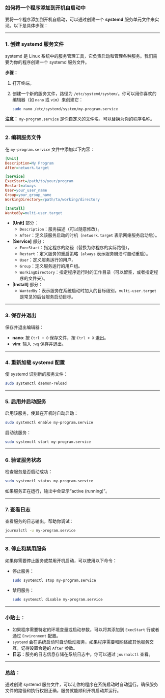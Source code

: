 ### 如何将一个程序添加到开机自启动中

要将一个程序添加到开机自启动，可以通过创建一个 **systemd** 服务单元文件来实现。以下是具体步骤：

------

### 1. **创建 systemd 服务文件**

systemd 是 Linux 系统中的服务管理工具，它负责启动和管理各种服务。我们需要为你的程序创建一个 systemd 服务文件。

**步骤：**

1. 打开终端。

2. 创建一个新的服务文件，路径为 `/etc/systemd/system/`。你可以用你喜欢的编辑器（如 `nano` 或 `vim`）来创建它：

   ```bash
   sudo nano /etc/systemd/system/my-program.service
   ```

**注意：** `my-program.service` 是你自定义的文件名，可以替换为你的程序名称。

------

### 2. **编辑服务文件**

在 `my-program.service` 文件中添加以下内容：

```ini
[Unit]
Description=My Program
After=network.target

[Service]
ExecStart=/path/to/your/program
Restart=always
User=your_user_name
Group=your_group_name
WorkingDirectory=/path/to/working/directory

[Install]
WantedBy=multi-user.target
```

- **[Unit]** 部分：
  - `Description`：服务描述（可以随意修改）。
  - `After`：定义该服务启动的时机（`network.target` 表示网络服务启动后）。
- **[Service]** 部分：
  - `ExecStart`：指定程序的路径（替换为你程序的实际路径）。
  - `Restart`：定义服务的重启策略（`always` 表示服务崩溃时自动重启）。
  - `User`：定义服务运行的用户。
  - `Group`：定义服务运行的用户组。
  - `WorkingDirectory`：指定程序运行时的工作目录（可以留空，或者指定程序的文件夹）。
- **[Install]** 部分：
  - `WantedBy`：表示服务在系统启动时加入的目标级别，`multi-user.target` 是常见的后台服务启动目标。

------

### 3. **保存并退出**

保存并退出编辑器：

- **nano**: 按 `Ctrl + O` 保存文件，按 `Ctrl + X` 退出。
- **vim**: 输入 `:wq` 保存并退出。

------

### 4. **重新加载 systemd 配置**

使 systemd 识别新的服务文件：

```bash
sudo systemctl daemon-reload
```

------

### 5. **启用并启动服务**

启用该服务，使其在开机时自动启动：

```bash
sudo systemctl enable my-program.service
```

启动该服务：

```bash
sudo systemctl start my-program.service
```

------

### 6. **验证服务状态**

检查服务是否启动成功：

```bash
sudo systemctl status my-program.service
```

如果服务正在运行，输出中会显示“active (running)”。

------

### 7. **查看日志**

查看服务的日志输出，帮助你调试：

```bash
journalctl -u my-program.service
```

------

### 8. **停止和禁用服务**

如果你需要停止服务或禁用开机启动，可以使用以下命令：

- 停止服务：

  ```bash
  sudo systemctl stop my-program.service
  ```

- 禁用服务：

  ```bash
  sudo systemctl disable my-program.service
  ```

------

### 小贴士：

- 如果程序需要特定的环境变量或启动参数，可以将其添加到 `ExecStart` 行或者通过 `Environment` 配置。
- `systemd` 会在系统启动时自动启动服务，如果程序需要和网络或其他服务交互，记得设置合适的 `After` 参数。
- **日志**：服务的日志信息存储在系统日志中，你可以通过 `journalctl` 查看。

------

### 总结：

通过创建 systemd 服务文件，可以让你的程序在系统启动时自动运行。确保服务文件的路径和执行权限正确，服务就能顺利开机启动并运行。